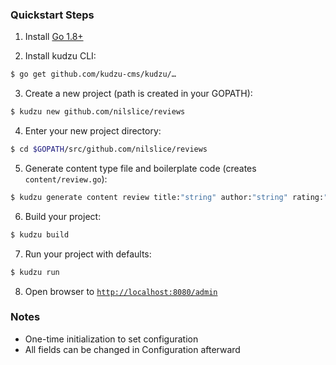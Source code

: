 ### Quickstart Steps
1) Install [Go 1.8+](https://golang.org/dl/)

2) Install kudzu CLI:
```bash
$ go get github.com/kudzu-cms/kudzu/…
```

3) Create a new project (path is created in your GOPATH):
```bash
$ kudzu new github.com/nilslice/reviews
```

4) Enter your new project directory:
```bash
$ cd $GOPATH/src/github.com/nilslice/reviews
```

5) Generate content type file and boilerplate code (creates `content/review.go`):
```bash
$ kudzu generate content review title:"string" author:"string" rating:"float64" body:"string":richtext website_url:"string" items:"[]string" photo:string:file
```

6) Build your project:
```bash
$ kudzu build
```

7) Run your project with defaults:
```bash
$ kudzu run
```

8) Open browser to [`http://localhost:8080/admin`](http://localhost:8080/admin)

### Notes
- One-time initialization to set configuration
- All fields can be changed in Configuration afterward
